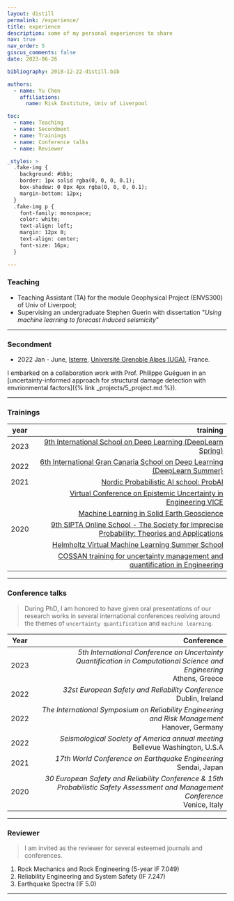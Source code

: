 ```yaml
---
layout: distill
permalink: /experience/
title: experience
description: some of my personal experiences to share
nav: true
nav_order: 5
giscus_comments: false
date: 2023-06-26

bibliography: 2018-12-22-distill.bib

authors:
  - name: Yu Chen
    affiliations:
      name: Risk Institute, Univ of Liverpool

toc:
  - name: Teaching
  - name: Secondment
  - name: Trainings 
  - name: Conference talks
  - name: Reviewer

_styles: >
  .fake-img {
    background: #bbb;
    border: 1px solid rgba(0, 0, 0, 0.1);
    box-shadow: 0 0px 4px rgba(0, 0, 0, 0.1);
    margin-bottom: 12px;
  }
  .fake-img p {
    font-family: monospace;
    color: white;
    text-align: left;
    margin: 12px 0;
    text-align: center;
    font-size: 16px;
  }

---
```


### Teaching

- Teaching Assistant (TA) for the module Geophysical Project (ENVS300) of Univ of Liverpool;
- Supervising an undergraduate Stephen Guerin with dissertation "_Using machine learning to forecast induced seismicity_"

***

### Secondment

- 2022 Jan - June, <a href="https://www.isterre.fr/">Isterre</a>, <a href="https://www.univ-grenoble-alpes.fr/">Université Grenoble Alpes (UGA)</a>, France. 

I embarked on a collaboration work with Prof. Philippe Guéguen in an [uncertainty-informed approach for structural damage detection with envrionmental factors]({% link _projects/5_project.md %}).

***

### Trainings

| year          | training      | 
| ------------- | -------------:| 
| 2023          | [9th International School on Deep Learning (DeepLearn Spring)](https://deeplearn.irdta.eu/2023sp/)| 
| 2022          | [6th International Gran Canaria School on Deep Learning (DeepLearn Summer)](https://deeplearn.irdta.eu/2022su/)| 
| 2021          | [Nordic Probabilistic AI school: ProbAI](https://probabilistic.ai/) | 
|               | [Virtual Conference on Epistemic Uncertainty in Engineering VICE](https://riskinstitute.uk/events/vice/)| 
|               | [Machine Learning in Solid Earth Geoscience](https://web.cvent.com/event5c47c644-a0e3-4632-9736-4db8c04f4601/summary)| 
| 2020          | [9th SIPTA Online School - The Society for Imprecise Probability: Theories and Applications](https://school20.sipta.org/)| 
|               | [Helmholtz Virtual Machine Learning Summer School](https://www.helmholtz-hida.de/en/events/helmholtz-virtual-ml-summer-school-2020/)| 
|               | [COSSAN training for uncertainty management and quantification in Engineering](https://cossan.co.uk/training/training_UoL_2020.php)| 

***

### Conference talks

> During PhD, I am honored to have given oral presentations of our research works in several international conferences reolving around the themes of `uncertainty quantification` and `machine learning`.

| Year          | Conference           |
| ------------- | --------------------:|
| 2023          | *5th International Conference on Uncertainty Quantification in Computational Science and Engineering*<br />Athens, Greece |
| 2022          | *32st European Safety and Reliability Conference*<br />Dublin, Ireland |
| 2022          | *The International Symposium on Reliability Engineering and Risk Management*<br />Hanover, Germany |
| 2022          | *Seismological Society of America annual meeting*<br />Bellevue Washington, U.S.A |
| 2021          | *17th World Conference on Earthquake Engineering*<br />Sendai, Japan |
| 2020          | *30 European Safety and Reliability Conference & 15th Probabilistic Safety Assessment and Management Conference*<br />Venice, Italy |

***

### Reviewer

> I am invited as the reviewer for several esteemed journals and conferences.

1. Rock Mechanics and Rock Engineering (5-year IF 7.049)
2. Reliability Engineering and System Safety (IF 7.247)
3. Earthquake Spectra (IF 5.0)

***





